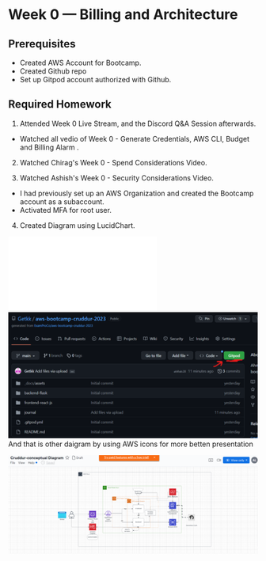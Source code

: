 # Week 0 — Billing and Architecture

## Prerequisites
* Created AWS Account for Bootcamp.
* Created Github repo 
* Set up Gitpod account authorized with Github.

## Required Homework

1. Attended Week 0 Live Stream, and the Discord Q&A Session afterwards.
  * Watched all vedio of Week 0 -   Generate Credentials, AWS CLI, Budget and Billing Alarm .

2. Watched Chirag's Week 0 - Spend Considerations Video.

3. Watched Ashish's Week 0 - Security Considerations Video.
  * I had previously set up an AWS Organization and created the Bootcamp account as a subaccount.  
  * Activated MFA for root user.
4.  Created  Diagram using LucidChart.

![image sreeentshot-diagram](assets/Cruddur-conceptual%20Diagram.pdf)
![img-diagram](assets/ScreenshotGitpod-week0.png)
 And that is other daigram by using AWS icons for more betten presentation 
 
 ![lucid daigram](assets/ScreenshotLucid-diagram%20week0.png)




